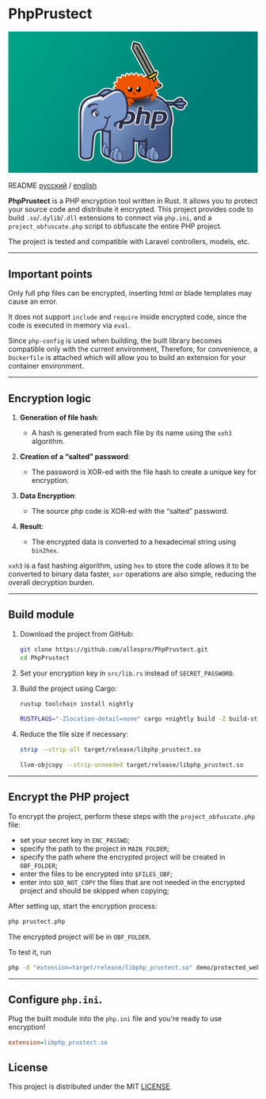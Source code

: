 # PhpPrustect

![](img/logo.jpg)

README [русский](README.ru.md) / [english](README.md)

**PhpPrustect** is a PHP encryption tool written in Rust. It allows you to protect your source code and distribute it encrypted.
This project provides code to build `.so`/`.dylib`/`.dll` extensions to connect via `php.ini`, and a `project_obfuscate.php` script to obfuscate the entire PHP project.

The project is tested and compatible with Laravel controllers, models, etc.

---

## Important points

Only full php files can be encrypted, inserting html or blade templates may cause an error.

It does not support `include` and `require` inside encrypted code, since the code is executed in memory via `eval`.

Since `php-config` is used when building, the built library becomes compatible only with the current environment,
Therefore, for convenience, a `Dockerfile` is attached which will allow you to build an extension for your container environment.

---

## Encryption logic

1. **Generation of file hash**:
    - A hash is generated from each file by its name using the `xxh3` algorithm.

2. **Creation of a “salted” password**:
    - The password is XOR-ed with the file hash to create a unique key for encryption.

3. **Data Encryption**:
    - The source php code is XOR-ed with the “salted” password.

4. **Result**:
    - The encrypted data is converted to a hexadecimal string using `bin2hex`.

`xxh3` is a fast hashing algorithm,
using `hex` to store the code allows it to be converted to binary data faster,
`xor` operations are also simple, reducing the overall decryption burden.

---

## Build module

1. Download the project from GitHub:
   ```bash
   git clone https://github.com/allespro/PhpPrustect.git
   cd PhpPrustect
   ```

2. Set your encryption key in `src/lib.rs` instead of `SECRET_PASSWORD`.

3. Build the project using Cargo:
   ```bash
   rustup toolchain install nightly
   ```
   ```bash
   RUSTFLAGS="-Zlocation-detail=none" cargo +nightly build -Z build-std=std,panic_abort -Z build-std-features=panic_immediate_abort --release
   ```

4. Reduce the file size if necessary:
   ```bash
   strip --strip-all target/release/libphp_prustect.so
   ```
   ```bash
   llvm-objcopy --strip-unneeded target/release/libphp_prustect.so
   ```

---

## Encrypt the PHP project

To encrypt the project, perform these steps with the `project_obfuscate.php` file:
- set your secret key in `ENC_PASSWD`;
- specify the path to the project in `MAIN_FOLDER`;
- specify the path where the encrypted project will be created in `OBF_FOLDER`;
- enter the files to be encrypted into `$FILES_OBF`;
- enter into `$DO_NOT_COPY` the files that are not needed in the encrypted project and should be skipped when copying;

After setting up, start the encryption process:

```bash
php prustect.php
```

The encrypted project will be in `OBF_FOLDER`.

To test it, run

```bash
php -d "extension=target/release/libphp_prustect.so" demo/protected_website/index.php
```

---

## Configure `php.ini`.

Plug the built module into the `php.ini` file and you're ready to use encryption!
```ini
extension=libphp_prustect.so
```

## License

This project is distributed under the MIT [LICENSE](LICENSE).